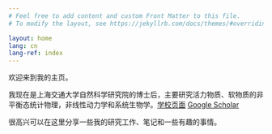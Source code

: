 ```yaml
---
# Feel free to add content and custom Front Matter to this file.
# To modify the layout, see https://jekyllrb.com/docs/themes/#overriding-theme-defaults

layout: home
lang: cn
lang-ref: index
---
```


欢迎来到我的主页。

我现在是上海交通大学自然科学研究院的博士后，主要研究活力物质、软物质的非平衡态统计物理，非线性动力学和系统生物学。[学校页面](https://ins.sjtu.edu.cn/postdoc/zhaoyongfeng) [Google Scholar](https://scholar.google.com/citations?hl=zh-CN&user=uZGde7gAAAAJ)

很高兴可以在这里分享一些我的研究工作、笔记和一些有趣的事情。
